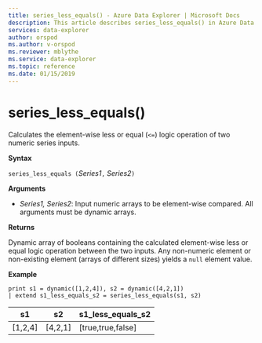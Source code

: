 ```yaml
---
title: series_less_equals() - Azure Data Explorer | Microsoft Docs
description: This article describes series_less_equals() in Azure Data Explorer.
services: data-explorer
author: orspod
ms.author: v-orspod
ms.reviewer: mblythe
ms.service: data-explorer
ms.topic: reference
ms.date: 01/15/2019
---
```

# series_less_equals()

Calculates the element-wise less or equal (`<=`) logic operation of two numeric series inputs.

**Syntax**

`series_less_equals (`*Series1*`,` *Series2*`)`

**Arguments**

* *Series1, Series2*: Input numeric arrays to be element-wise compared. All arguments must be dynamic arrays. 

**Returns**

Dynamic array of booleans containing the calculated element-wise less or equal logic operation between the two inputs. Any non-numeric element or non-existing element (arrays of different sizes) yields a `null` element value.

**Example**

```kusto
print s1 = dynamic([1,2,4]), s2 = dynamic([4,2,1])
| extend s1_less_equals_s2 = series_less_equals(s1, s2)
```

|s1|s2|s1_less_equals_s2|
|---|---|---|
|[1,2,4]|[4,2,1]|[true,true,false]|